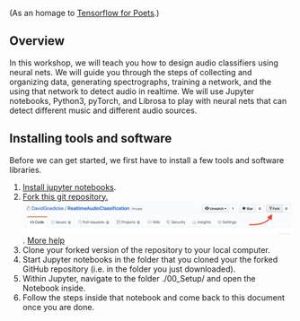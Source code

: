  
(As an homage to [Tensorflow for Poets](https://codelabs.developers.google.com/codelabs/tensorflow-for-poets/#0).)

## Overview 
In this workshop, we will teach you how to design audio classifiers using neural nets. We will guide you through the steps of collecting and organizing data, generating spectrographs, training a network, and the using that network to detect audio in realtime. We will use Jupyter notebooks, Python3, pyTorch, and Librosa to play with neural nets that can detect different music and different audio sources. 

## Installing tools and software
Before we can get started, we first have to install a few tools and software libraries.

1. [Install jupyter notebooks](https://jupyter.readthedocs.io/en/latest/install.html).
3. [Fork this git repository.](https://github.com/FAR-Lab/Developing-and-Designing-Interactive-Devices/wiki/Forking-a-GitHub-project) ![Fork](images/HowToFork.png). [More help](https://help.github.com/en/articles/fork-a-repo)
4. Clone your forked version of the repository to your local computer.
5. Start Jupyter notebooks in the folder that you cloned your the forked GitHub repository (i.e. in the folder you just downloaded).
6. Within Jupyter, navigate to the folder ./00_Setup/ and open the Notebook inside. 
7. Follow the steps inside that notebook and come back to this document once you are done.

```	